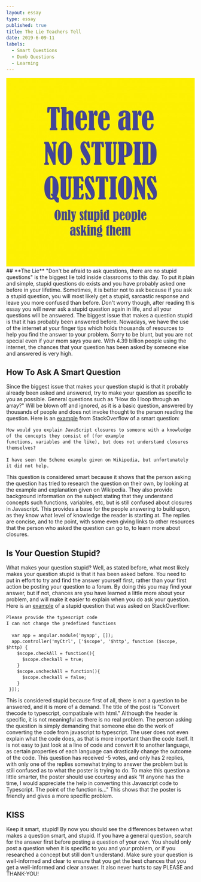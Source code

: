 ```yaml
---
layout: essay
type: essay
published: true
title: The Lie Teachers Tell
date: 2019-6-09-11
labels:
  - Smart Questions
  - Dumb Questions
  - Learning
---
```

<img class="ui small right floated rounded image" src="../images/stupid.jpg">
## **The Lie**
"Don't be afraid to ask questions, there are no stupid questions" is the biggest lie told inside classrooms to this day. To put it plain and simple, stupid questions do exists and you have probably asked one before in your lifetime. Sometimes, it is better not to ask because if you ask a stupid question, you will most likely get a stupid, sarcastic response and leave you more confused than before. Don't worry though, after reading this essay you will never ask a stupid question again in life, and all your questions will be answered. The biggest issue that makes a question stupid is that it has probably been answered before.  Nowadays, we have the use of the internet at your finger tips which holds thousands of resources to help you find the answer to your problem. Sorry to be blunt, but you are not special even if your mom says you are. With 4.39 billion people using the internet, the chances that your question has been asked by someone else and answered is very high. 

## **How To Ask A Smart Question**
Since the biggest issue that makes your question stupid is that it probably already been asked and answered, try to make your question as specific to you as possible. General questions such as "How do I loop through an array?" Will be blown off and ignored, as it is a basic question, answered by thousands of people and does not invoke thought to the person reading the question. Here is an [example](https://stackoverflow.com/questions/111102/how-do-javascript-closures-work) from StackOverflow of a smart question:

    How would you explain JavaScript closures to someone with a knowledge of the concepts they consist of (for example    
    functions, variables and the like), but does not understand closures themselves?

    I have seen the Scheme example given on Wikipedia, but unfortunately it did not help.
    
This question is considered smart because it shows that the person asking the question has tried to research the question on their own, by looking at the example and explanation given on Wikipedia. They also provide background information on the subject stating that they understand concepts such functions, variables, etc, but is still confused about closures in Javascript. This provides a base for the people answering to build upon, as they know what level of knowledge the reader is starting at. The replies are concise, and to the point, with some even giving links to other resources that the person who asked the question can go to, to learn more about closures. 

## **Is Your Question Stupid?**
What makes your question stupid? Well, as stated before, what most likely makes your question stupid is that it has been asked before. You need to put in effort to try and find the answer yourself first, rather than your first action be posting your question to a forum. By doing this you may find your answer, but if not, chances are you have learned a little more about your problem, and will make it easier to explain when you do ask your question. Here is an [example](https://stackoverflow.com/questions/57911244/convert-thecode-to-typescript-compatibale-with-html) of a stupid question that was asked on StackOverflow:

    Please provide the typescript code
    I can not change the predefined functions

      var app = angular.module('myapp', []);
      app.controller('myCtrl', ['$scope', '$http', function ($scope, $http) {
        $scope.checkAll = function(){
          $scope.checkall = true;
        }
        $scope.uncheckAll = function(){
          $scope.checkall = false;
        }
     }]);
    
This is considered stupid because first of all, there is not a question to be answered, and it is more of a demand. The title of the post is "Convert thecode to typescript, compatibale with html." Although the header is specific, it is not meaningful as there is no real problem. The person asking the question is simply demanding that someone else do the work of converting the code from javascript to typescript. The user does not even explain what the code does, as that is more important than the code itself. It is not easy to just look at a line of code and convert it to another language, as certain properties of each language can drastically change the outcome of the code. This question has received -5 votes, and only has 2 replies, with only one of the replies somewhat trying to answer the problem but is still confused as to what the poster is trying to do. To make this question a little smarter, the poster should use courtesy and ask "If anyone has the time, I would appreciate the help in converting this Javascript code to Typescript. The point of the function is..." This shows that the poster is friendly and gives a more specific problem.

## **KISS**
Keep it smart, stupid! By now you should see the differences between what makes a question smart, and stupid. If you have a general question, search for the answer first before posting a question of your own. You should only post a question when it is specific to you and your problem, or if you researched a concept but still don't understand. Make sure your question is well-informed and clear to ensure that you get the best chances that you get a well-informed and clear answer. It also never hurts to say PLEASE and THANK-YOU!
